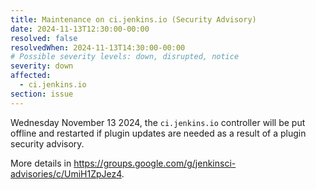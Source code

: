 ```yaml
---
title: Maintenance on ci.jenkins.io (Security Advisory)
date: 2024-11-13T12:30:00-00:00
resolved: false
resolvedWhen: 2024-11-13T14:30:00-00:00
# Possible severity levels: down, disrupted, notice
severity: down
affected:
  - ci.jenkins.io
section: issue
---
```


<!--

[Final Message]
The ci.jenkins.io controller is running with updated plugins and Core.

[Initial message]

-->

Wednesday November 13 2024, the `ci.jenkins.io` controller will be put offline and restarted if plugin updates are needed as a result of a plugin security advisory.

More details in <https://groups.google.com/g/jenkinsci-advisories/c/UmiH1ZpJez4>.

